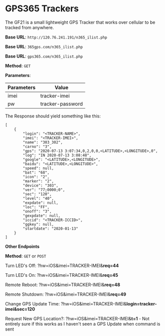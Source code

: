 # GPS365 Trackers
The GF21 is a small lightweight GPS Tracker that works over cellular to be tracked from anywhere.

**Base URL**: `http://120.76.241.191/n365_ilist.php`

**Base URL**: `365gps.com/n365_ilist.php`

**Base URL**: `gps365.com/n365_ilist.php`

**Method**: `GET`

**Parameters**:

| Parameters | Value                    |
| ---------- | ------------------------ |
| imei       | tracker-imei             |
| pw         | tracker-password         |

The Response should yield something like this:

```
[
    {
        "login": "<TRACKER-NAME>",
        "imei": "<TRACKER-IMEI>",
        "name": "303_302",
        "carno": "3",
        "gps": "2020-07-13 3:07:34,0,2,0,0,<LATITUDE>,<LONGITUDE>,0",
        "log": "IN 2020-07-13 3:08:48",
        "google": "<LATITUDE>,<LONGITUDE>",
        "baidu": "<LATITUDE>,<LONGITUDE>",
        "speed": null,
        "bat": "68",
        "icon": "2",
        "marker": "2",
        "device": "303",
        "ver": "77;0000;0",
        "sec": "120",
        "level": "40",
        "expdate": null,
        "loc": "FF",
        "onoff": "3",
        "gexpdate": null,
        "iccid": "<TRACKER-ICCID>",
        "ggkey": null,
        "startdate": "2020-01-13"
    }
]
```

**Other Endpoints**

**Method**: `GET` or `POST`

Turn LED's Off: ?hw=iOS&imei=TRACKER-IMEI&**req=44**
    
Turn LED's On: ?hw=iOS&imei=TRACKER-IMEI&**req=45**
    
Remote Reboot: ?hw=iOS&imei=TRACKER-IMEI&**req=48**
    
Remote Shutdown: ?hw=iOS&imei=TRACKER-IMEI&**req=49**
    
Change GPS Update Time: ?hw=iOS&imei=TRACKER-IMEI&**login=tracker-imei&sec=120**

Request New GPS Location?: ?hw=iOS&imei=TRACKER-IMEI&**t=1** - Not entirely sure if this works as I haven't seen a GPS Update when command is sent

